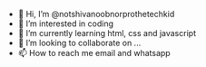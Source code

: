 - 👋 Hi, I’m @notshivanoobnorprothetechkid
- 👀 I’m interested in coding
- 🌱 I’m currently learning html, css and javascript
- 💞️ I’m looking to collaborate on ...
- 📫 How to reach me email and whatsapp

<!---
notshivanoobnorprothetechkid/notshivanoobnorprothetechkid is a ✨ special ✨ repository because its `README.md` (this file) appears on your GitHub profile.
You can click the Preview link to take a look at your changes.
--->
